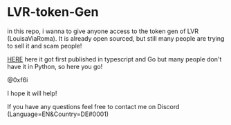 # LVR-token-Gen

in this repo, i wanna to give anyone access to the token gen of LVR (LouisaViaRoma). It is already open sourced, but still many people are trying to sell it and scam people!

[HERE](https://github.com/0xf6i/lvr-token-gen) here it got first published in typescript and Go
but many people don't have it in Python, so here you go!

@0xf6i

I hope it will help!

If you have any questions feel free to contact me on Discord (Language=EN&Country=DE#0001)


